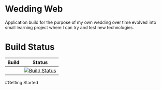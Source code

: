 # Wedding Web

Application build for the purpose of my own wedding over time evolved into small learning project where I can try and test new technologies.

# Build Status
| Build | Status |
|-------|--------|
|| [![Build Status](https://dev.azure.com/Boruc/WeddingWeb/_apis/build/status/Boruc04.WeddingWeb?branchName=master)](https://dev.azure.com/Boruc/WeddingWeb/_build/latest?definitionId=8&branchName=master) |


#Getting Started
